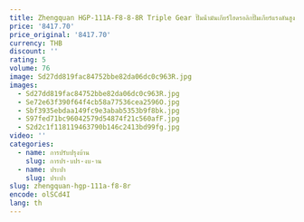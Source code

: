 ```yaml
---
title: Zhengquan HGP-111A-F8-8-8R Triple Gear ปั๊มน้ํามันเกียร์ไฮดรอลิกปั๊มเกียร์แรงดันสูงปั๊มโรงงานจุดอุปทานโดยตรง
price: '8417.70'
price_original: '8417.70'
currency: THB
discount: ''
rating: 5
volume: 76
image: Sd27dd819fac84752bbe82da06dc0c963R.jpg
images:
  - Sd27dd819fac84752bbe82da06dc0c963R.jpg
  - Se72e63f390f64f4cb58a77536cea2596O.jpg
  - Sbf3935ebdaa149fc9e3abab5353b9f8bk.jpg
  - S97fed71bc96042579d54874f21c560afF.jpg
  - S2d2c1f118119463790b146c2413bd99fg.jpg
video: ''
categories:
  - name: การปรับปรุงบ้าน
    slug: การปร-บปร-งบ-าน
  - name: ประปา
    slug: ประปา
slug: zhengquan-hgp-111a-f8-8r
encode: olSCd4I
lang: th
---
```

  